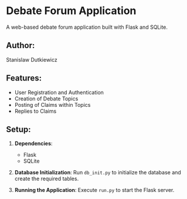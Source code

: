 # Debate Forum Application

A web-based debate forum application built with Flask and SQLite.

## Author:
Stanislaw Dutkiewicz

## Features:
- User Registration and Authentication
- Creation of Debate Topics
- Posting of Claims within Topics
- Replies to Claims

## Setup:

1. **Dependencies**:
   - Flask
   - SQLite

2. **Database Initialization**:
   Run `db_init.py` to initialize the database and create the required tables.

3. **Running the Application**:
   Execute `run.py` to start the Flask server.
